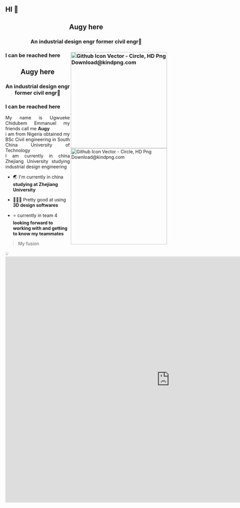 <h2 align="left"> HI 👋</h2>
<h2 align="center"><p> Augy here</h2> 
<h3 align="center">An industrial design engr former civil engr🤌
<h3 align="left"><p>I can be reached here
<img align="right" width="300" ssrc="https://www.kindpng.com/picc/m/726-7262279_github-icon-vector-circle-hd-png-download.png" alt="Github Icon Vector - Circle, HD Png Download@kindpng.com">
<h2 align="center"><p> Augy here </p></h2> 
<h3 align="center">An industrial design engr former civil engr🤌 </h3>
<h3 align="left"><p>I can be reached here </p> </h3>
<img align="right" width="300" src="https://www.kindpng.com/picc/m/726-7262279_github-icon-vector-circle-hd-png-download.png" alt="Github Icon Vector - Circle, HD Png Download@kindpng.com">

<p style= 'text-align: justify;'>
My name is Ugwueke Chidubem Emmanuel my friends call me <b>Augy</b> <br> i am from Nigeria obtained my BSc Civil engineering in South China University of Technology  <br> I am currently in china Zhejiang University studying industrial design engineering</p>



- 🌏 I'm currently in china **studying at Zhejiang University**

- 👨🏾‍💻 Pretty good at using **3D design softwares**

- ⭐ currently in team 4 **looking forward to working with and getting to know my teammates**

> My fusion
</p>
💡<iframe src="https://myhub.autodesk360.com/ue2fba46f/shares/public/SH9285eQTcf875d3c53903b9d04fb3842395?mode=embed" width="1024" height="768" allowfullscreen="true" webkitallowfullscreen="true" mozallowfullscreen="true"  frameborder="0"></iframe>